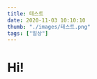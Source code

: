 ```yaml
---
title: 테스트
date: 2020-11-03 10:10:10
thumb: "./images/테스트.png"
tags: ["일상"]
---
```

    
# Hi!
    
